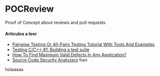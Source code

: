 # POCReview
Proof of Concept about reviews and pull requests

#### Artículos a leer

* [Pairwise Testing Or All-Pairs Testing Tutorial With Tools And Examples](https://www.softwaretestinghelp.com/what-is-pairwise-testing/)
* [Testing C/C++ #1: Building a test suite](https://codywill.github.io/blog/2017/10/04/testing-1)
* [How To Find Maximum Valid Defects In Any Application?](https://www.softwaretestinghelp.com/tips-to-find-valid-defects-in-any-application/)
* [Source Code Security Analyzers](https://web.archive.org/web/20090214171033/http://samate.nist.gov:80/index.php/Source_Code_Security_Analyzers)
fran


holaaaaa

